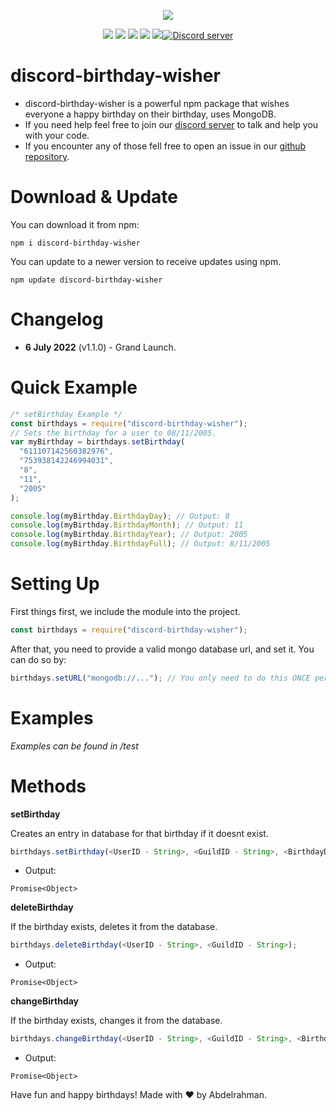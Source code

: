<p align="center"><a href="https://nodei.co/npm/discord-birthday-wisher/"><img src="https://nodei.co/npm/discord-birthday-wisher.png"></a></p>
<p align="center"><img src="https://img.shields.io/npm/v/discord-birthday-wisher"> <img src="https://img.shields.io/github/repo-size/Abdelrahman-Mohammad/discord-birthday-wisher"> <img src="https://img.shields.io/npm/l/discord-birthday-wisher"> <img src="https://img.shields.io/github/contributors/Abdelrahman-Mohammad/discord-birthday-wisher"> <img src="https://img.shields.io/github/package-json/dependency-version/Abdelrahman-Mohammad/discord-birthday-wisher/mongoose"><a href="https://discord.gg/rk7cVyk"><img src="https://discordapp.com/api/guilds/753938142246994031/widget.png" alt="Discord server"/></a></p>

# discord-birthday-wisher

- discord-birthday-wisher is a powerful npm package that wishes everyone a happy birthday on their birthday, uses MongoDB.
- If you need help feel free to join our <a href="https://discord.gg/hnzXhDh">discord server</a> to talk and help you with your code.
- If you encounter any of those fell free to open an issue in our <a href="https://github.com/Abdelrahman-Mohammad/discord-birthday-wisher/issues">github repository</a>.

# Download & Update

You can download it from npm:

```cli
npm i discord-birthday-wisher
```

You can update to a newer version to receive updates using npm.

```cli
npm update discord-birthday-wisher
```

# Changelog

- **6 July 2022** (v1.1.0) - Grand Launch.

# Quick Example

```js
/* setBirthday Example */
const birthdays = require("discord-birthday-wisher");
// Sets the birthday for a user to 08/11/2005.
var myBirthday = birthdays.setBirthday(
  "611107142560382976",
  "753938142246994031",
  "8",
  "11",
  "2005"
);

console.log(myBirthday.BirthdayDay); // Output: 8
console.log(myBirthday.BirthdayMonth); // Output: 11
console.log(myBirthday.BirthdayYear); // Output: 2005
console.log(myBirthday.BirthdayFull); // Output: 8/11/2005
```

# Setting Up

First things first, we include the module into the project.

```js
const birthdays = require("discord-birthday-wisher");
```

After that, you need to provide a valid mongo database url, and set it. You can do so by:

```js
birthdays.setURL("mongodb://..."); // You only need to do this ONCE per process.
```

# Examples

_Examples can be found in /test_

# Methods

**setBirthday**

Creates an entry in database for that birthday if it doesnt exist.

```js
birthdays.setBirthday(<UserID - String>, <GuildID - String>, <BirthdayDay - Number> , BirthdayMonth - Number>, <BirthdayYear - Number>);
```

- Output:

```
Promise<Object>
```

**deleteBirthday**

If the birthday exists, deletes it from the database.

```js
birthdays.deleteBirthday(<UserID - String>, <GuildID - String>);
```

- Output:

```
Promise<Object>
```

**changeBirthday**

If the birthday exists, changes it from the database.

```js
birthdays.changeBirthday(<UserID - String>, <GuildID - String>, <BirthdayDay - Number> , BirthdayMonth - Number>, <BirthdayYear - Number>);
```

- Output:

```
Promise<Object>
```

Have fun and happy birthdays! Made with ❤ by Abdelrahman.
